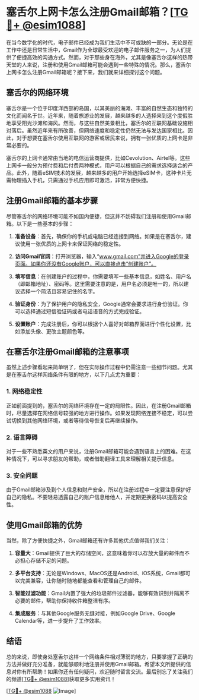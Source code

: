 # 塞舌尔上网卡怎么注册Gmail邮箱？[[TG💪+ @esim1088](https://t.me/s/esim1088)]

在当今数字化的时代，电子邮件已经成为我们生活中不可或缺的一部分。无论是在工作中还是日常生活中，Gmail作为全球最受欢迎的电子邮件服务之一，为人们提供了便捷高效的沟通方式。然而，对于那些身在海外，尤其是像塞舌尔这样的热带天堂的人来说，注册和使用Gmail邮箱可能会遇到一些特殊的情况。那么，塞舌尔上网卡怎么注册Gmail邮箱呢？接下来，我们就来详细探讨这个问题。

## 塞舌尔的网络环境

塞舌尔是一个位于印度洋西部的岛国，以其美丽的海滩、丰富的自然生态和独特的文化而闻名于世。近年来，随着旅游业的发展，越来越多的人选择来到这个度假胜地享受阳光沙滩和海风。然而，与这些自然美景相比，塞舌尔的互联网基础设施相对落后。虽然近年来有所改善，但网络速度和稳定性仍然无法与发达国家相比。因此，对于想要在塞舌尔使用互联网的游客或居民来说，拥有一张优质的上网卡是非常必要的。

塞舌尔的上网卡通常由当地的电信运营商提供，比如Cevolution、Airtel等。这些上网卡一般分为预付费和后付费两种模式，用户可以根据自己的需求选择适合的产品。此外，随着eSIM技术的发展，越来越多的用户开始选择eSIM卡，这种卡片无需物理插入手机，只需通过手机应用即可激活，非常方便快捷。

## 注册Gmail邮箱的基本步骤

尽管塞舌尔的网络环境可能不如国内便捷，但这并不妨碍我们注册和使用Gmail邮箱。以下是一些基本的步骤：

1. **准备设备**：首先，确保你的手机或电脑已经连接到网络。如果是在塞舌尔，建议使用一张优质的上网卡来保证网络的稳定性。

2. **访问Gmail官网**：打开浏览器，输入“www.gmail.com”并进入Google的登录页面。如果你还没有Google账户，可以直接点击“创建账户”。

3. **填写信息**：在创建账户的过程中，你需要填写一些基本信息，如姓名、用户名（即邮箱地址）、密码等。这里需要注意的是，用户名必须是唯一的，所以建议选择一个简洁且容易记住的名字。

4. **验证身份**：为了保护用户的隐私安全，Google通常会要求进行身份验证。你可以选择通过短信验证码或者电话语音的方式完成验证。

5. **设置账户**：完成注册后，你可以根据个人喜好对邮箱界面进行个性化设置，比如添加头像、更改主题颜色等。

## 在塞舌尔注册Gmail邮箱的注意事项

虽然上述步骤看起来简单明了，但在实际操作过程中仍需注意一些细节问题。尤其是在塞舌尔这样网络条件有限的地方，以下几点尤为重要：

### 1. 网络稳定性

正如前面提到的，塞舌尔的网络环境存在一定的局限性。因此，在注册Gmail邮箱时，尽量选择在网络信号较强的地方进行操作。如果发现网络连接不稳定，可以尝试切换到其他网络环境，或者等待信号恢复后再继续操作。

### 2. 语言障碍

对于一些不熟悉英文的用户来说，注册Gmail邮箱可能会遇到语言上的困难。在这种情况下，可以寻求朋友的帮助，或者借助翻译工具来理解相关提示信息。

### 3. 安全问题

由于Gmail邮箱涉及到个人信息和财产安全，所以在注册过程中一定要注意保护好自己的隐私。不要轻易透露自己的账户信息给他人，并定期更换密码以提高安全性。

## 使用Gmail邮箱的优势

当然，除了方便快捷之外，Gmail邮箱还有许多其他优点值得我们关注：

1. **容量大**：Gmail提供了巨大的存储空间，这意味着你可以存放大量的邮件而不必担心存储不足的问题。

2. **多平台支持**：无论是Windows、MacOS还是Android、iOS系统，Gmail都可以完美兼容，让你随时随地都能查看和管理自己的邮件。

3. **智能过滤功能**：Gmail内置了强大的垃圾邮件过滤器，能够有效识别并隔离不必要的邮件，帮助你保持收件箱整洁有序。

4. **集成服务**：与其他Google服务无缝对接，例如Google Drive、Google Calendar等，进一步提升了工作效率。

## 结语

总的来说，即使身处塞舌尔这样一个网络条件相对薄弱的地方，只要掌握了正确的方法并做好充分准备，就能够顺利地注册并使用Gmail邮箱。希望本文所提供的信息对你有所帮助！如果你还有任何疑问，欢迎随时留言交流。最后别忘了关注我们的频道[[TG💪+ @esim1088](https://t.me/s/esim1088)]获取更多实用资讯！

[[TG💪+ @esim1088](https://t.me/s/esim1088) ![Image](https://i.postimg.cc/4NQfJmqS/Snipaste-2025-05-13-00-14-12.png)]